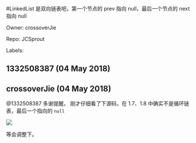 #LinkedList 是双向链表吧，第一个节点的 prev 指向 null，最后一个节点的 next 指向 null

Owner: crossoverJie

Repo: JCSprout

Labels: 

## 1332508387 (04 May 2018)



## crossoverJie (04 May 2018)

@1332508387 多谢提醒。
刚才仔细看了下源码，在 1.7、1.8 中确实不是循环链表，最后一个指向的 `null`

![](https://ws1.sinaimg.cn/large/006tKfTcly1fqzaf6egnzj30x60f4q4q.jpg)

等会调整下。

